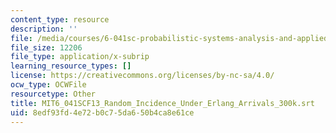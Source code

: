 ```yaml
---
content_type: resource
description: ''
file: /media/courses/6-041sc-probabilistic-systems-analysis-and-applied-probability-fall-2013/8edf93fd4e72b0c75da650b4ca8e61ce_MIT6_041SCF13_Random_Incidence_Under_Erlang_Arrivals_300k.srt
file_size: 12206
file_type: application/x-subrip
learning_resource_types: []
license: https://creativecommons.org/licenses/by-nc-sa/4.0/
ocw_type: OCWFile
resourcetype: Other
title: MIT6_041SCF13_Random_Incidence_Under_Erlang_Arrivals_300k.srt
uid: 8edf93fd-4e72-b0c7-5da6-50b4ca8e61ce
---
```

